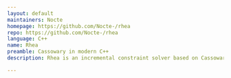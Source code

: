 ```yaml
---
layout: default
maintainers: Nocte
homepage: https://github.com/Nocte-/rhea
repo: https://github.com/Nocte-/rhea
language: C++
name: Rhea
preamble: Cassowary in modern C++
description: Rhea is an incremental constraint solver based on Cassowary, originally developed by Greg J. Badros and Alan Borning. The main differences are <ul><li>Allows the programmer to write constraints in a natural way</li><li>Rewritten in C++11</li><li>CMake instead of GNU Autoconfig</li><li>Unit tests use the Boost Test Framework</li><li>Uses Doxygen for documentation</li><li>Expression parser based on Boost Spirit</li><li>Does not have a finite domain subsolver</li></ul>

---
```

